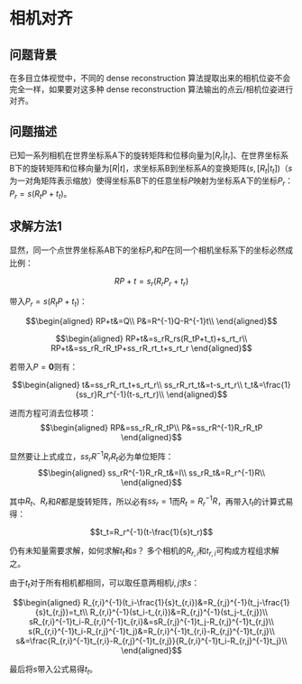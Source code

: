 # 相机对齐

## 问题背景

在多目立体视觉中，不同的 dense reconstruction 算法提取出来的相机位姿不会完全一样，如果要对这多种 dense reconstruction 算法输出的点云/相机位姿进行对齐。

## 问题描述

已知一系列相机在世界坐标系A下的旋转矩阵和位移向量为$[R_r|t_r]$、在世界坐标系B下的旋转矩阵和位移向量为$[R|t]$，求坐标系B到坐标系A的变换矩阵$(s,[R_t|t_t])$（$s$为一对角矩阵表示缩放）使得坐标系B下的任意坐标$P$映射为坐标系A下的坐标$P_r$：$P_r=s(R_tP+t_t)$。

## 求解方法1

显然，同一个点世界坐标系AB下的坐标$P_r$和$P$在同一个相机坐标系下的坐标必然成比例：

$$RP+t=s_r(R_rP_r+t_r)$$

带入$P_r=s(R_tP+t_t)$：

$$\begin{aligned}
RP+t&=Q\\
P&=R^{-1}Q-R^{-1}t\\
\end{aligned}$$

$$\begin{aligned}
RP+t&=s_rR_rs(R_tP+t_t)+s_rt_r\\
RP+t&=ss_rR_rR_tP+ss_rR_rt_t+s_rt_r
\end{aligned}$$

若带入$P=\bm 0$则有：

$$\begin{aligned}
t&=ss_rR_rt_t+s_rt_r\\
ss_rR_rt_t&=t-s_rt_r\\
t_t&=\frac{1}{ss_r}R_r^{-1}(t-s_rt_r)\\
\end{aligned}$$

进而方程可消去位移项：
$$\begin{aligned}
RP&=ss_rR_rR_tP\\
P&=ss_rR^{-1}R_rR_tP
\end{aligned}$$

显然要让上式成立，$ss_rR^{-1}R_rR_t$必为单位矩阵：
$$\begin{aligned}
ss_rR^{-1}R_rR_t&=I\\
ss_rR_t&=R_r^{-1}R\\
\end{aligned}$$

其中$R_t$、$R_r$和$R$都是旋转矩阵，所以必有$ss_r=1$而$R_t=R_r^{-1}R$，再带入$t_t$的计算式易得：

$$t_t=R_r^{-1}(t-\frac{1}{s}t_r)$$

仍有未知量需要求解，如何求解$t_t$和$s$？
多个相机的$R_{r,i}$和$t_{r,i}$可构成方程组求解之。

由于$t_t$对于所有相机都相同，可以取任意两相机$i,j$求$s$：

$$\begin{aligned}
R_{r,i}^{-1}(t_i-\frac{1}{s}t_{r,i})&=R_{r,j}^{-1}(t_j-\frac{1}{s}t_{r,j})=t_t\\
R_{r,i}^{-1}(st_i-t_{r,i})&=R_{r,j}^{-1}(st_j-t_{r,j})\\
sR_{r,i}^{-1}t_i-R_{r,i}^{-1}t_{r,i}&=sR_{r,j}^{-1}t_j-R_{r,j}^{-1}t_{r,j}\\
s(R_{r,i}^{-1}t_i-R_{r,j}^{-1}t_j)&=R_{r,i}^{-1}t_{r,i}-R_{r,j}^{-1}t_{r,j}\\
s&=\frac{R_{r,i}^{-1}t_{r,i}-R_{r,j}^{-1}t_{r,j}}{R_{r,i}^{-1}t_i-R_{r,j}^{-1}t_j}\\
\end{aligned}$$


最后将$s$带入公式易得$t_t$。

